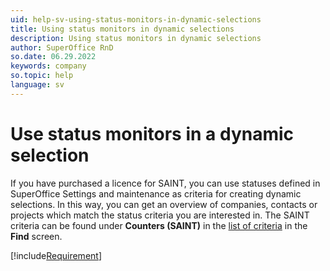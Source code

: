 ```yaml
---
uid: help-sv-using-status-monitors-in-dynamic-selections
title: Using status monitors in dynamic selections
description: Using status monitors in dynamic selections
author: SuperOffice RnD
so.date: 06.29.2022
keywords: company
so.topic: help
language: sv
---
```


# Use status monitors in a dynamic selection

If you have purchased a licence for SAINT, you can use statuses defined in SuperOffice Settings and maintenance as criteria for creating dynamic selections. In this way, you can get an overview of companies, contacts or projects which match the status criteria you are interested in. The SAINT criteria can be found under **Counters (SAINT)** in the [list of criteria][1] in the **Find** screen.

[!include[Requirement](includes/req-saint.md)]

<!-- Referenced links -->
[1]: ../../../search-options/learn/using-search-criteria.md

<!-- Referenced images -->

